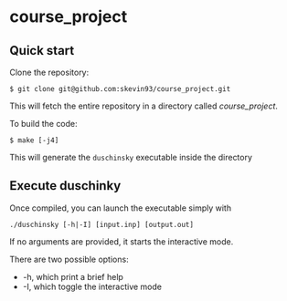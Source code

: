 # course_project
## Quick start

Clone the repository:
```
$ git clone git@github.com:skevin93/course_project.git
```

This will fetch the entire repository in a directory called *course_project*.

To build the code:
```
$ make [-j4]
```
This will generate the `duschinsky` executable inside the directory

## Execute duschinky
Once compiled, you can launch the executable simply with
```
./duschinsky [-h|-I] [input.inp] [output.out]
```
If no arguments are provided, it starts the interactive mode.

There are two possible options:
   * -h, which print a brief help
   * -I, which toggle the interactive mode
